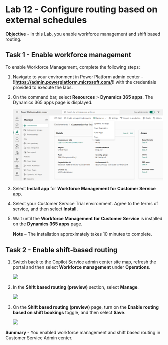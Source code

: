 # Lab 12 - Configure routing based on external schedules

**Objective** - In this Lab, you enable workforce management and shift based routing.

## Task 1 - Enable workforce management

To enable Workforce Management, complete the following steps:

1. Navigate to your environment in Power Platform admin
    center - !!**https://admin.powerplatform.microsoft.com/**!! with the
    credentials provided to execute the labs.

2. On the command bar, select **Resources** \> **Dynamics 365 apps**.
    The Dynamics 365 apps page is displayed.

    ![A screenshot of a computer Description automatically generated](./media/media12/d365app.png)

3. Select **Install app** for **Workforce Management for Customer Service** app.


4. Select your Customer Service Trial environment. Agree to the terms of service, and
    then select **Install**.


5. Wait until the **Workforce Management for Customer Service** is installed on the **Dynamics 365 apps** page.

    **Note** – The installation approximately takes 10 minutes to complete.

## Task 2 - Enable shift-based routing

1.  Switch back to the Copilot Service admin center site map, refresh the portal and then select **Workforce
    management** under **Operations**.

    ![](./media/media13/image6.png)

2.  In the **Shift based routing (preview)** section, select **Manage**.

    ![](./media/media13/image7.png)

3.  On the **Shift based routing (preview)** page, turn on the **Enable
    routing based on shift bookings** toggle, and then select **Save**.

    ![](./media/media13/image8.png)


**Summary** - You enabled workforce management and shift based routing in Customer Service Admin center.
